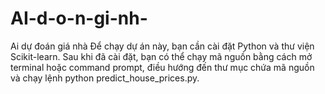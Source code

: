 # AI-d-o-n-gi-nh-
Ai dự đoán giá nhà
Để chạy dự án này, bạn cần cài đặt Python và thư viện Scikit-learn. Sau khi đã cài đặt, bạn có thể chạy mã nguồn bằng cách mở terminal hoặc command prompt, điều hướng đến thư mục chứa mã nguồn và chạy lệnh python predict_house_prices.py.
